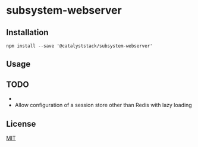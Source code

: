 subsystem-webserver
===================


Installation
------------
```
npm install --save '@catalyststack/subsystem-webserver'
```


Usage
-----


TODO
----
 - 
 - Allow configuration of a session store other than Redis with lazy loading


License
-------
[MIT](LICENSE.md)
